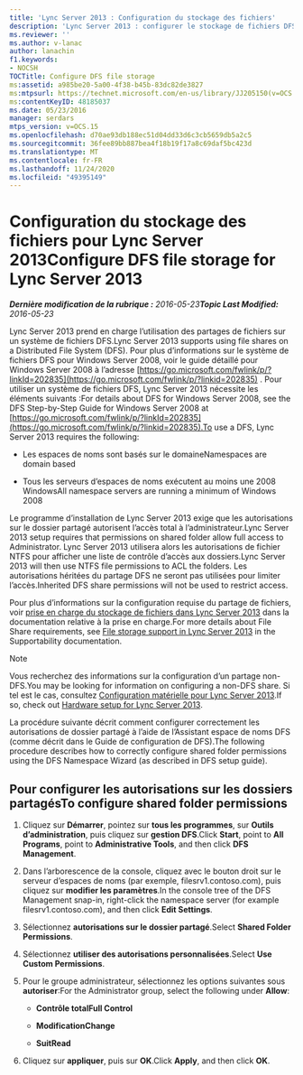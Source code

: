 ```yaml
---
title: 'Lync Server 2013 : Configuration du stockage des fichiers'
description: 'Lync Server 2013 : configurer le stockage de fichiers DFS.'
ms.reviewer: ''
ms.author: v-lanac
author: lanachin
f1.keywords:
- NOCSH
TOCTitle: Configure DFS file storage
ms:assetid: a985be20-5a00-4f38-b45b-83dc82de3827
ms:mtpsurl: https://technet.microsoft.com/en-us/library/JJ205150(v=OCS.15)
ms:contentKeyID: 48185037
ms.date: 05/23/2016
manager: serdars
mtps_version: v=OCS.15
ms.openlocfilehash: d70ae93db188ec51d04dd33d6c3cb5659db5a2c5
ms.sourcegitcommit: 36fee89bb887bea4f18b19f17a8c69daf5bc423d
ms.translationtype: MT
ms.contentlocale: fr-FR
ms.lasthandoff: 11/24/2020
ms.locfileid: "49395149"
---
```

# <a name="configure-dfs-file-storage-for-lync-server-2013"></a><span data-ttu-id="cf603-103">Configuration du stockage des fichiers pour Lync Server 2013</span><span class="sxs-lookup"><span data-stu-id="cf603-103">Configure DFS file storage for Lync Server 2013</span></span>

<div data-xmlns="http://www.w3.org/1999/xhtml">

<div class="topic" data-xmlns="http://www.w3.org/1999/xhtml" data-msxsl="urn:schemas-microsoft-com:xslt" data-cs="https://msdn.microsoft.com/">

<div data-asp="https://msdn2.microsoft.com/asp">



</div>

<div id="mainSection">

<div id="mainBody"><span data-ttu-id="cf603-104">

<span> </span></span><span class="sxs-lookup"><span data-stu-id="cf603-104">

<span> </span></span></span>

<span data-ttu-id="cf603-105">_**Dernière modification de la rubrique :** 2016-05-23_</span><span class="sxs-lookup"><span data-stu-id="cf603-105">_**Topic Last Modified:** 2016-05-23_</span></span>

<span data-ttu-id="cf603-106">Lync Server 2013 prend en charge l’utilisation des partages de fichiers sur un système de fichiers DFS.</span><span class="sxs-lookup"><span data-stu-id="cf603-106">Lync Server 2013 supports using file shares on a Distributed File System (DFS).</span></span> <span data-ttu-id="cf603-107">Pour plus d’informations sur le système de fichiers DFS pour Windows Server 2008, voir le guide détaillé pour Windows Server 2008 à l’adresse [https://go.microsoft.com/fwlink/p/?linkId=202835](https://go.microsoft.com/fwlink/p/?linkid=202835) . Pour utiliser un système de fichiers DFS, Lync Server 2013 nécessite les éléments suivants :</span><span class="sxs-lookup"><span data-stu-id="cf603-107">For details about DFS for Windows Server 2008, see the DFS Step-by-Step Guide for Windows Server 2008 at [https://go.microsoft.com/fwlink/p/?linkId=202835](https://go.microsoft.com/fwlink/p/?linkid=202835).To use a DFS, Lync Server 2013 requires the following:</span></span>

  - <span data-ttu-id="cf603-108">Les espaces de noms sont basés sur le domaine</span><span class="sxs-lookup"><span data-stu-id="cf603-108">Namespaces are domain based</span></span>

  - <span data-ttu-id="cf603-109">Tous les serveurs d’espaces de noms exécutent au moins une 2008 Windows</span><span class="sxs-lookup"><span data-stu-id="cf603-109">All namespace servers are running a minimum of Windows 2008</span></span>

<span data-ttu-id="cf603-110">Le programme d’installation de Lync Server 2013 exige que les autorisations sur le dossier partagé autorisent l’accès total à l’administrateur.</span><span class="sxs-lookup"><span data-stu-id="cf603-110">Lync Server 2013 setup requires that permissions on shared folder allow full access to Administrator.</span></span> <span data-ttu-id="cf603-111">Lync Server 2013 utilisera alors les autorisations de fichier NTFS pour afficher une liste de contrôle d’accès aux dossiers.</span><span class="sxs-lookup"><span data-stu-id="cf603-111">Lync Server 2013 will then use NTFS file permissions to ACL the folders.</span></span> <span data-ttu-id="cf603-112">Les autorisations héritées du partage DFS ne seront pas utilisées pour limiter l’accès.</span><span class="sxs-lookup"><span data-stu-id="cf603-112">Inherited DFS share permissions will not be used to restrict access.</span></span>

<span data-ttu-id="cf603-113">Pour plus d’informations sur la configuration requise du partage de fichiers, voir [prise en charge du stockage de fichiers dans Lync Server 2013](lync-server-2013-file-storage-support.md) dans la documentation relative à la prise en charge.</span><span class="sxs-lookup"><span data-stu-id="cf603-113">For more details about File Share requirements, see [File storage support in Lync Server 2013](lync-server-2013-file-storage-support.md) in the Supportability documentation.</span></span>

<div>


> [!NOTE]  
> <span data-ttu-id="cf603-114">Vous recherchez des informations sur la configuration d’un partage non-DFS.</span><span class="sxs-lookup"><span data-stu-id="cf603-114">You may be looking for information on configuring a non-DFS share.</span></span> <span data-ttu-id="cf603-115">Si tel est le cas, consultez <A href="lync-server-2013-hardware-setup.md">Configuration matérielle pour Lync Server 2013</A>.</span><span class="sxs-lookup"><span data-stu-id="cf603-115">If so, check out <A href="lync-server-2013-hardware-setup.md">Hardware setup for Lync Server 2013</A>.</span></span>



</div>

<span data-ttu-id="cf603-116">La procédure suivante décrit comment configurer correctement les autorisations de dossier partagé à l’aide de l’Assistant espace de noms DFS (comme décrit dans le Guide de configuration de DFS).</span><span class="sxs-lookup"><span data-stu-id="cf603-116">The following procedure describes how to correctly configure shared folder permissions using the DFS Namespace Wizard (as described in DFS setup guide).</span></span>

<div>

## <a name="to-configure-shared-folder-permissions"></a><span data-ttu-id="cf603-117">Pour configurer les autorisations sur les dossiers partagés</span><span class="sxs-lookup"><span data-stu-id="cf603-117">To configure shared folder permissions</span></span>

1.  <span data-ttu-id="cf603-118">Cliquez sur **Démarrer**, pointez sur **tous les programmes**, sur **Outils d’administration**, puis cliquez sur **gestion DFS**.</span><span class="sxs-lookup"><span data-stu-id="cf603-118">Click **Start**, point to **All Programs**, point to **Administrative Tools**, and then click **DFS Management**.</span></span>

2.  <span data-ttu-id="cf603-119">Dans l’arborescence de la console, cliquez avec le bouton droit sur le serveur d’espaces de noms (par exemple, filesrv1.contoso.com), puis cliquez sur **modifier les paramètres**.</span><span class="sxs-lookup"><span data-stu-id="cf603-119">In the console tree of the DFS Management snap-in, right-click the namespace server (for example filesrv1.contoso.com), and then click **Edit Settings**.</span></span>

3.  <span data-ttu-id="cf603-120">Sélectionnez **autorisations sur le dossier partagé**.</span><span class="sxs-lookup"><span data-stu-id="cf603-120">Select **Shared Folder Permissions**.</span></span>

4.  <span data-ttu-id="cf603-121">Sélectionnez **utiliser des autorisations personnalisées**.</span><span class="sxs-lookup"><span data-stu-id="cf603-121">Select **Use Custom Permissions**.</span></span>

5.  <span data-ttu-id="cf603-122">Pour le groupe administrateur, sélectionnez les options suivantes sous **autoriser**:</span><span class="sxs-lookup"><span data-stu-id="cf603-122">For the Administrator group, select the following under **Allow**:</span></span>
    
      - <span data-ttu-id="cf603-123">**Contrôle total**</span><span class="sxs-lookup"><span data-stu-id="cf603-123">**Full Control**</span></span>
    
      - <span data-ttu-id="cf603-124">**Modification**</span><span class="sxs-lookup"><span data-stu-id="cf603-124">**Change**</span></span>
    
      - <span data-ttu-id="cf603-125">**Suit**</span><span class="sxs-lookup"><span data-stu-id="cf603-125">**Read**</span></span>

6.  <span data-ttu-id="cf603-126">Cliquez sur **appliquer**, puis sur **OK**.</span><span class="sxs-lookup"><span data-stu-id="cf603-126">Click **Apply**, and then click **OK**.</span></span>

<span data-ttu-id="cf603-127"></div>

</div>

<span> </span>

</div>

</div>

</span><span class="sxs-lookup"><span data-stu-id="cf603-127"></div>

</div>

<span> </span>

</div>

</div>

</span></span></div>

